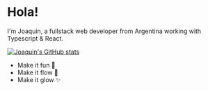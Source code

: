 # Hola!

I'm Joaquin, a fullstack web developer from Argentina working with Typescript & React.

[![Joaquin's GitHub stats](https://github-readme-stats.vercel.app/api?username=joaquinuriel)](https://github.com/joaquinuriel)

- Make it fun 🥳
- Make it flow 🌊
- Make it glow ✨

<!-- **Joaquinuriel/joaquinuriel** is a ✨ _special_ ✨ repository because its `README.md` (this file) appears on your GitHub profile.

Here are some ideas to get you started:

- 🔭 I’m currently working on ...
- 🌱 I’m currently learning ...
- 👯 I’m looking to collaborate on ...
- 🤔 I’m looking for help with ...
- 💬 Ask me about ...
- 📫 How to reach me: ...
- 😄 Pronouns: ...
- ⚡ Fun fact: ...
 -->
